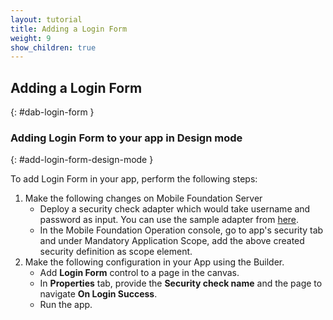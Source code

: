 ```yaml
---
layout: tutorial
title: Adding a Login Form
weight: 9
show_children: true
---
```

<!-- NLS_CHARSET=UTF-8 -->
## Adding a Login Form
{: #dab-login-form }

### Adding Login Form to your app in Design mode
{: #add-login-form-design-mode }

To add Login Form in your app, perform the following steps:

1. Make the following changes on Mobile Foundation Server
    * Deploy a security check adapter which would take username and password as input. You can use the sample adapter from [here](https://github.com/MobileFirst-Platform-Developer-Center/SecurityCheckAdapters/tree/release80).
    * In the Mobile Foundation Operation console, go to app's security tab and under Mandatory Application Scope, add the above created security definition as scope element.
2. Make the following configuration in your App using the Builder.
    * Add **Login Form** control to a page in the canvas.
    * In **Properties** tab, provide the **Security check name** and the page to navigate **On Login Success**.
    * Run the app.
